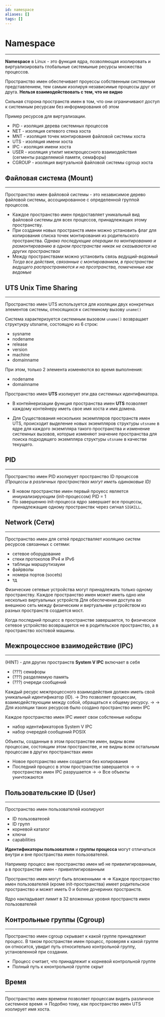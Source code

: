 ```yaml
---
id: namespace
aliases: []
tags: []
---
```


# Namespace
---
**Namespace** в Linux - это функция ядра, позволяющая изолировать и виртуализировать глобальные системыные ресурсы множества процессов.

Пространство имен обеспечивает проуессы собственным системным представлением, тем самым изолируя независимые процессы друг от друга. **Нельзя взаимодействовать с тем, что не видно**

Сильная сторона пространств имен в том, что они ограничивают доступ к системным ресурсам без информирования об этом

Пример ресурсов для виртуализации.
- PID - изоляция дерева системных процессов
- NET - изоляция сетевого стека хоста
- MNT - изоляция точек монтирования файловой системы хоста
- UTS - изоляция имени хоста
- IPC - изоляция имени хоста
- USER - изоляция утилит межпроцессного взаимодействия (сегменты разделяемой памяти, семафоры)
- CGROUP - изоляция виртуальной файловой системы cgroup хоста


## Файловая система (Mount)
---
Пространство имен файловой системы - это независимое дерево файловой системы, ассоциированное с определенной группой процессов.
- Каждое пространство имен предоставляет уникальный вид файловой системы для всех процессов, принадлежащих этому пространству.
- При создании новых пространств имен можно установить флаг для копирования списка точек монтирования из родительского пространства.
  *Однако последующие операции по монтированию и размонтированию в одном пространстве никак не сказываются на других пространствах*
- Между пространствами можно установить связь *ведущий-ведомый*
  *Тогда все действия, связанные с монтированием, в пространстве ведущего распространяются и на прсотранства, помеченные как ведомые*

## UTS Unix Time Sharing
---
Пространство имен UTS используется для изоляции двух конкретных элементов системы, относящихся к системному вызову `uname()`

Система характеризуется системным вызовом `uname()`
  возвращает структукру utsname, состоящую из 6 строк:
  - sysname
  - nodename
  - release
  - version
  - machine
  - domainname

При этом, только 2 элемента изменяются во время выполнения:
  - nodename
  - domainname

Пространство имен **UTS**  изолирует эти два системных идентификатора.

- В контейнеризации функция пространства имен **UTS** позволяет каждому контейнеру иметь свое имя хоста и имя домена.

- Для Существования нескольких экземпляров пространств имен UTS, происходит выделение новых экземпляров структуры `utsname` в ядре для каждого экземпляра такого пространства и изменение системных вызовов, которые изменяют значение пространства для поиска подходящего экземпляра структуры `utsname` в качестве текущего.

## PID
---
Пространство имен PID изолирует пространство ID процессов
*(Процессы в различных пространствах могут иметь одинаковые ID)*
- В новом пространстве имен первый проуесс является иниуиализирующим (init-процессом) PID = 1
- По завершению init-процесса ядро завершает все процессы, принадлежащие одному пространствк через сигнал `SIGKILL`.

## Network (Сети)
---
Пространство имен для сетей предостваляет изоляцию систем ресурсов связанных с сетями:
- сетевое оборудование
- стеки протоколов IPv4 и IPv6
- таблицы маршрутизауии
- файрволы
- номера портов (socets)
- тд

Физические сетевые устройства могут принадлежать только одному пространству.
Каждое пространство имен может иметь одно или несколько виртуальных устройств
  Для обеспечения доступа во внешнюю сеть между физическим и виртуальнвм устройством из разных пространств создается мост.

Когда последний процесс в пространстве завершается, то физическое сетевое устройство возвращается не в родительское пространство, а в пространство хостовой машины.

## Межпроцессное взаимодействие (IPC)
---
(HINT) - для других пространств
**System V IPC** включает в себя
- (???) семафоры
- (???) разделяемую память
- (???) очереди сообщений

Каждый ресурс межпроцессного взаимодействия должен иметь свой уникальный идентификатор (ID).
 -> Это позволяет процессам, взаимодействующим между собой, обращаться к общему ресурсу. ->
 -> Для изоляции таких ресурсов было создано пространство имен IPC

Каждое пространство имен IPC имеет свои собстенные наборы
- набор идентификаторов System V IPC
- набор очередей сообщений POSIX

Объекты, созданные в этом пространстве имен, видны всем процессам, состоящим этом пространстве, и не видны всем остальным процессам в других пространствах имен

- Новое протсранство имен создается без копирования
- Последний процесс в этом пространстве завершается ->
-> пространство имен IPC разрушается ->
-> Все объекты уничтожаются

## Пользовательские ID (User)
---
Пространство имен пользователей изолируют
- ID пользоватеоей
- ID групп
- корневой каталог
- ключи
- capabilities

**Идентификаторы пользователя** и **группы процесса** могут отличаться внутри и вне пространства имен пользователей.

Например процесс вне пространство имен мб не привилигированным, а в пространстве имен - привиллигированным

Пространство имен могут быть вложенными =>
=> Каждое пространство имен пользователей (кроме init-пространства) имеет родительское пространство и может иметь 0 и более дочериних пространств.

Ядро накладывает лимит в 32 вложенных уровня пространств имен пользователей

## Контрольные группы (Cgroup)
---
Пространство имен cgroup скрывает к какой группе принадлежит процесс. В таком пространстве имен процесс,  проверяя к какой группе он относится, увидит путь относительно контрольной группу, установленной при создании.

- Процесс считает, что принадлежит к корневой контрольной группе
- Полный путь к кнонтрольной группе скрыт

## Время
---
Пространство имен времени позволяет процессам видеть различное системное время
-> Подобно тому, как пространство имен UTS изолирует имя хоста.

